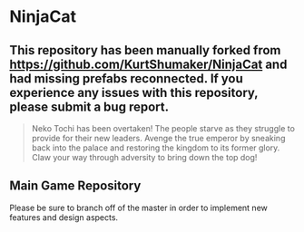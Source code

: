 # NinjaCat

## This repository has been manually forked from https://github.com/KurtShumaker/NinjaCat and had missing prefabs reconnected. If you experience any issues with this repository, please submit a bug report.

> Neko Tochi has been overtaken!
> The people starve as they struggle to provide for their new leaders.
> Avenge the true emperor by sneaking back into the palace and
restoring the kingdom to its former glory.
> Claw your way through adversity to bring down the top dog!

## Main Game Repository

Please be sure to branch off of the master in order to implement new features and design aspects.
